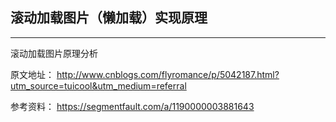 ## 滚动加载图片（懒加载）实现原理
---
滚动加载图片原理分析

原文地址： http://www.cnblogs.com/flyromance/p/5042187.html?utm_source=tuicool&utm_medium=referral

参考资料： https://segmentfault.com/a/1190000003881643
